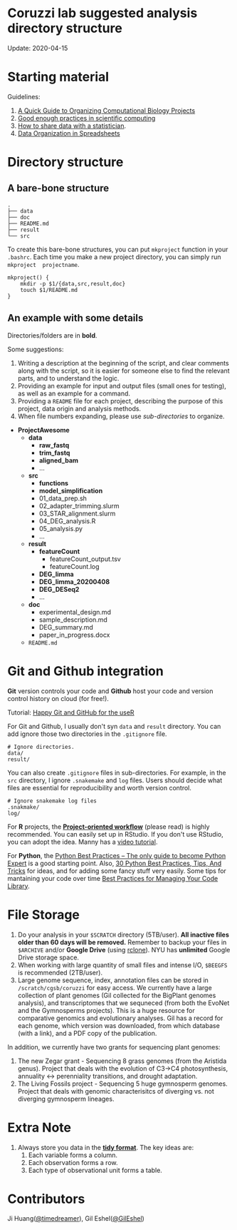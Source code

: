 
Coruzzi lab suggested analysis directory structure
======

Update: 2020-04-15


Starting material
======
Guidelines:

1. [A Quick Guide to Organizing Computational Biology Projects](https://journals.plos.org/ploscompbiol/article?id=10.1371/journal.pcbi.1000424)
2. [Good enough practices in scientific computing](https://journals.plos.org/ploscompbiol/article?id=10.1371/journal.pcbi.1005510)
3. [How to share data with a statistician](https://github.com/jtleek/datasharing/blob/master/README.md).
4. [Data Organization in Spreadsheets](https://www.tandfonline.com/doi/full/10.1080/00031305.2017.1375989)


Directory structure
======

## A bare-bone structure 

```
.
├── data
├── doc
├── README.md
├── result
└── src
```

To create this bare-bone structures, you can put `mkproject` function in your `.bashrc`. Each time you make a new project directory, you can simply run `mkproject  projectname`.

```shell
mkproject() {
    mkdir -p $1/{data,src,result,doc}
    touch $1/README.md
}
```

## An example with some details

Directories/folders are in **bold**. 


Some suggestions:

1. Writing a description at the beginning of the script, and clear comments along with the script, so it is easier for someone else to find the relevant parts, and to understand the logic.
2. Providing an example for input and output files (small ones for testing), as well as an example for a command.
3. Providing a `README` file for each project, describing the purpose of this project, data origin and analysis methods.
4. When file numbers expanding, please use *sub-directories* to organize. 


+ **ProjectAwesome**
    + **data**
        + **raw_fastq**
        + **trim_fastq**
        + **aligned_bam**
        + ...
    + **src**
        + **functions**
        + **model_simplification**
        + 01_data_prep.sh
        + 02_adapter_trimming.slurm
        + 03_STAR_alignment.slurm
        + 04_DEG_analysis.R
        + 05_analysis.py
        + ...
    + **result**
        + **featureCount**
            + featureCount_output.tsv
            + featureCount.log
        + **DEG_limma**
        + **DEG_limma_20200408**
        + **DEG_DESeq2**
        + ...
    + **doc**
        + experimental_design.md
        + sample_description.md
        + DEG_summary.md
        + paper_in_progress.docx
    + `README.md`


Git and Github integration
======

**Git** version controls your code and **Github** host your code and version control history on cloud (for free!).

Tutorial: [Happy Git and GitHub for the useR](https://happygitwithr.com/)

For Git and Github, I usually don't syn `data` and `result` directory. You can add ignore those two directories in the `.gitignore` file.

```
# Ignore directories.
data/
result/
```

You can also create `.gitignore` files in sub-directories. For example, in the `src` directory, I ignore `.snakemake` and `log` files. Users should decide what files are essential for reproducibility and worth version control.

```
# Ignore snakemake log files
.snakmake/
log/
```

For **R** projects, the **[Project-oriented workflow](https://www.tidyverse.org/blog/2017/12/workflow-vs-script/)** (please read) is highly recommended. You can easily set up in RStudio. If you don't use RStudio, you can adopt the idea. Manny has a [video tutorial](https://www.youtube.com/watch?v=lQw6WHWAhQw). 

For **Python**, the [Python Best Practices – The only guide to become Python Expert](https://data-flair.training/blogs/python-best-practices/) is a good starting point. 
Also, [30 Python Best Practices, Tips, And Tricks](https://towardsdatascience.com/30-python-best-practices-tips-and-tricks-caefb9f8c5f5) for ideas, and for adding some fancy stuff very easily. 
Some tips for mantaining your code over time [Best Practices for Managing Your Code Library](https://pbpython.com/best-practices.html).

File Storage
=======

1. Do your analysis in your `$SCRATCH` directory (5TB/user). **All inactive files older than 60 days will be removed.** Remember to backup your files in `$ARCHIVE` and/or **Google Drive** (using [rclone](https://wikis.nyu.edu/display/NYUHPC/Transferring+files+between+the+HPC+Prince+Cluster+and+Google+Drive)). NYU has **unlimited** Google Drive storage space.
2. When working with large quantity of small files and intense I/O, `$BEEGFS` is recommended (2TB/user).
3. Large genome sequence, index, annotation files can be stored in `/scratch/cgsb/coruzzi` for easy access. 
We currently have a large collection of plant genomes (Gil collected for the BigPlant genomes analysis), and transcriptomes that we sequneced (from both the EvoNet and the Gymnosperms projects).
This is a huge resource for comparative genomics and evolutionary analyses. Gil has a record for each genome, which version was downloaded, from which database (with a link), and a PDF copy of the publication.

In addition, we currently have two grants for sequencing plant genomes:
1. The new Zegar grant - Sequencing 8 grass genomes (from the Aristida genus). Project that deals with the evolution of C3->C4 photosynthesis, annuality <-> perenniality transitions, and drought adaptation.
2. The Living Fossils project - Sequencing 5 huge gymnosperm genomes. Project that deals with genomic characterisitcs of diverging vs. not diverging gymnosperm lineages.

Extra Note
======

1. Always store you data in the **[tidy format](https://vita.had.co.nz/papers/tidy-data.pdf)**. The key ideas are:
    1. Each variable forms a column.
    2. Each observation forms a row.
    3. Each type of observational unit forms a table.


Contributors
=======

Ji Huang([@timedreamer](https://github.com/timedreamer)), Gil Eshel([@GilEshel](https://github.com/GilEshel))
